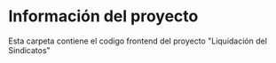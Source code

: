 # Información del proyecto

Esta carpeta contiene el codigo frontend del proyecto "Liquidación del Sindicatos"